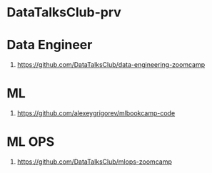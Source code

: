 # DataTalksClub-prv

# Data Engineer
1. https://github.com/DataTalksClub/data-engineering-zoomcamp


# ML 
1. https://github.com/alexeygrigorev/mlbookcamp-code

# ML OPS
1. https://github.com/DataTalksClub/mlops-zoomcamp
